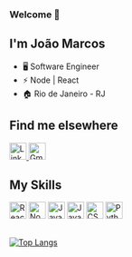 ###  Welcome 👋

## I'm João Marcos

- 🖥️ Software Engineer
- ⚡ Node | React 
- 🏠 Rio de Janeiro - RJ

## Find me elsewhere
<a href="https://www.linkedin.com/in/jo%C3%A3o-marcos-leite/" target="_blank" ><img src="https://cdn.jsdelivr.net/gh/devicons/devicon/icons/linkedin/linkedin-original.svg" alt="Linkedin" width="30" height="30"> </a>
<a href="joaomarcossleite@gmail.com" target="_blank" ><img src="https://cdn3.iconfinder.com/data/icons/logos-brands-3/24/logo_brand_brands_logos_gmail-256.png" alt="Gmail" width="30" height="30"> </a>

## My Skills

<div><img src="https://cdn0.iconfinder.com/data/icons/logos-brands-in-colors/128/react_color-256.png" alt="React" width="30" height="30">
<img src="https://cdn4.iconfinder.com/data/icons/logos-and-brands/512/233_Node_Js_logo-256.png" alt="NodeJs" width="30" height="30">
<img src="https://cdn2.iconfinder.com/data/icons/designer-skills/128/code-programming-javascript-software-develop-command-language-256.png" alt="Javascript" width="30" height="30">
<img src="https://cdn1.iconfinder.com/data/icons/logotypes/32/badge-css-3-256.png" alt="Javascript" width="30" height="30">
<img src="https://cdn4.iconfinder.com/data/icons/logos-3/181/MySQL-256.png" alt="CSS" width="30" height="30">
<img src="https://cdn4.iconfinder.com/data/icons/logos-and-brands/512/267_Python_logo-256.png" alt="Python" width="30" height="30">
</div>

##

[![Top Langs](https://github-readme-stats.vercel.app/api/top-langs/?username=anuraghazra)](https://github.com/anuraghazra/github-readme-stats)


<!--
**Joaomleite/joaomleite** is a ✨ _special_ ✨ repository because its `README.md` (this file) appears on your GitHub profile.

Here are some ideas to get you started:

- 🔭 I’m currently working on ...
- 🌱 I’m currently learning ...
- 👯 I’m looking to collaborate on ...
- 🤔 I’m looking for help with ...
- 💬 Ask me about ...
- 📫 How to reach me: ...
- 😄 Pronouns: ...
- ⚡ Fun fact: ...
-->

